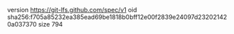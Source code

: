 version https://git-lfs.github.com/spec/v1
oid sha256:f705a85232ea385ead69be1818b0bff12e00f2839e24097d232021420a037370
size 794
